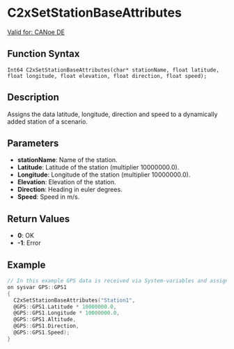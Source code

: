 # C2xSetStationBaseAttributes

[Valid for: CANoe DE](../../../Shared/FeatureAvailability.md)

## Function Syntax

`Int64 C2xSetStationBaseAttributes(char* stationName, float latitude, float longitude, float elevation, float direction, float speed);`

## Description

Assigns the data latitude, longitude, direction and speed to a dynamically added station of a scenario.

## Parameters

- **stationName**: Name of the station.
- **Latitude**: Latitude of the station (multiplier 10000000.0).
- **Longitude**: Longitude of the station (multiplier 10000000.0).
- **Elevation**: Elevation of the station.
- **Direction**: Heading in euler degrees.
- **Speed**: Speed in m/s.

## Return Values

- **0**: OK
- **-1**: Error

## Example

```c
// In this example GPS data is received via System-variables and assigned to the station.
on sysvar GPS::GPS1
{
  C2xSetStationBaseAttributes("Station1",
  @GPS::GPS1.Latitude * 10000000.0,
  @GPS::GPS1.Longitude * 10000000.0,
  @GPS::GPS1.Altitude,
  @GPS::GPS1.Direction,
  @GPS::GPS1.Speed);
}
```
